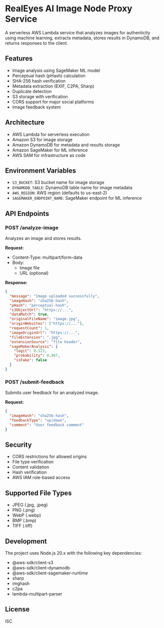 # RealEyes AI Image Node Proxy Service

A serverless AWS Lambda service that analyzes images for authenticity using machine learning, extracts metadata, stores results in DynamoDB, and returns responses to the client.

## Features

- Image analysis using SageMaker ML model
- Perceptual hash (pHash) calculation
- SHA-256 hash verification
- Metadata extraction (EXIF, C2PA, Sharp)
- Duplicate detection
- S3 storage with verification
- CORS support for major social platforms
- Image feedback system

## Architecture

- AWS Lambda for serverless execution
- Amazon S3 for image storage
- Amazon DynamoDB for metadata and results storage
- Amazon SageMaker for ML inference
- AWS SAM for infrastructure as code

## Environment Variables

- `S3_BUCKET`: S3 bucket name for image storage
- `DYNAMODB_TABLE`: DynamoDB table name for image metadata
- `AWS_REGION`: AWS region (defaults to us-east-2)
- `SAGEMAKER_ENDPOINT_NAME`: SageMaker endpoint for ML inference

## API Endpoints

### POST /analyze-image

Analyzes an image and stores results.

**Request:**

- Content-Type: multipart/form-data
- Body:
  - Image file
  - URL (optional)

**Response:**

```json
{
  "message": "Image uploaded successfully",
  "imageHash": "sha256-hash",
  "pHash": "perceptual-hash",
  "s3ObjectUrl": "https://...",
  "dataMatch": true,
  "originalFileName": "image.jpg",
  "originWebsites": ["https://..."],
  "requestCount": 1,
  "imageOriginUrl": "https://...",
  "fileExtension": ".jpg",
  "extensionSource": "file header",
  "sageMakerAnalysis": {
    "logit": 0.123,
    "probability": 0.987,
    "isFake": false
  }
}
```

### POST /submit-feedback

Submits user feedback for an analyzed image.

**Request:**

```json
{
  "imageHash": "sha256-hash",
  "feedbackType": "up|down",
  "comment": "User feedback comment"
}
```

## Security

- CORS restrictions for allowed origins
- File type verification
- Content validation
- Hash verification
- AWS IAM role-based access

## Supported File Types

- JPEG (.jpg, .jpeg)
- PNG (.png)
- WebP (.webp)
- BMP (.bmp)
- TIFF (.tiff)

## Development

The project uses Node.js 20.x with the following key dependencies:

- @aws-sdk/client-s3
- @aws-sdk/client-dynamodb
- @aws-sdk/client-sagemaker-runtime
- sharp
- imghash
- c2pa
- lambda-multipart-parser

## License

ISC

```

```
